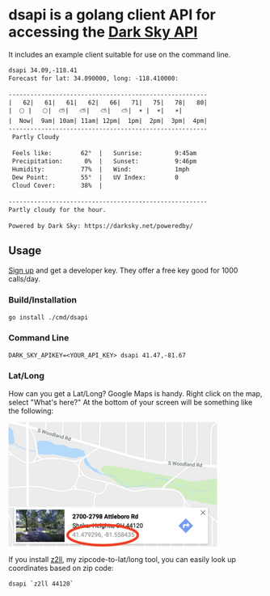 # dsapi is a golang client API for accessing the [Dark Sky API](https://darksky.net/dev/docs) 

It includes an example client suitable for use on the command line. 

```
dsapi 34.09,-118.41
Forecast for lat: 34.090000, long: -118.410000:

-------------------------------------------------------
|   62|   61|   61|   62|   66|   71|   75|   78|   80|
|  🌕 |   🌕|  ⛅|   ⛅|   ⛅|   ⛅|  ☀️ |  ☀️|   ☀️|
|  Now|  9am| 10am| 11am| 12pm|  1pm|  2pm|  3pm|  4pm|
-------------------------------------------------------
 Partly Cloudy

 Feels like:        62°  |   Sunrise:         9:45am
 Precipitation:      0%  |   Sunset:          9:46pm
 Humidity:          77%  |   Wind:            1mph
 Dew Point:         55°  |   UV Index:        0
 Cloud Cover:       38%  |

-------------------------------------------------------
Partly cloudy for the hour.

Powered by Dark Sky: https://darksky.net/poweredby/
```

## Usage

[Sign up](https://darksky.net/dev/register) and get a developer key. 
They offer a free key good for 1000 calls/day.


### Build/Installation
```
go install ./cmd/dsapi
```

### Command Line

```
DARK_SKY_APIKEY=<YOUR_API_KEY> dsapi 41.47,-81.67
```

### Lat/Long

How can you get a Lat/Long? Google Maps is handy. Right click on the map,
select "What's here?" At the bottom of your screen will be something like
the following:

![Google Maps Image](https://github.com/armhold/dsapi/blob/master/map.png)

If you install [z2ll](https://github.com/armhold/z2ll), my zipcode-to-lat/long tool, 
you can easily look up coordinates based on zip code:

```bash
dsapi `z2ll 44120`
```

